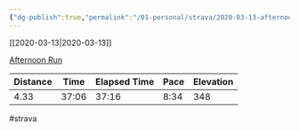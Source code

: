 ```yaml
---
{"dg-publish":true,"permalink":"/01-personal/strava/2020-03-13-afternoon-run/"}
---
```



[[2020-03-13\|2020-03-13]]

[Afternoon Run](https://www.strava.com/activities/3189506812)

| Distance | Time  | Elapsed Time | Pace | Elevation |
| -------- | ----- | ------------ | ---- | --------- |
| 4.33     | 37:06 | 37:16        | 8:34 | 348       |




#strava
